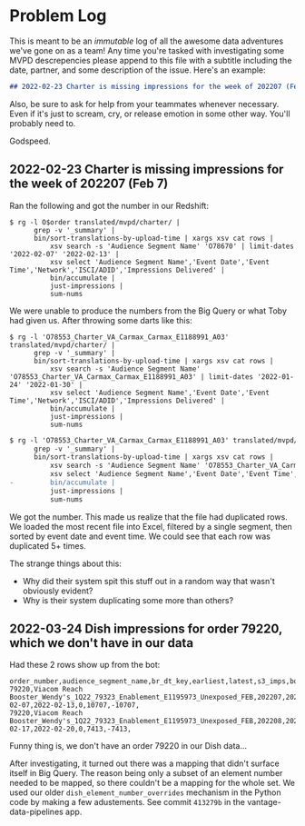 # Problem Log

This is meant to be an _immutable_ log of all the awesome data adventures we've
gone on as a team! Any time you're tasked with investigating some MVPD
descrepencies please append to this file with a subtitle including the date,
partner, and some description of the issue. Here's an example:

```markdown
## 2022-02-23 Charter is missing impressions for the week of 202207 (Feb 7)
```

Also, be sure to ask for help from your teammates whenever necessary. Even if
it's just to scream, cry, or release emotion in some other way. You'll probably
need to.

Godspeed.

## 2022-02-23 Charter is missing impressions for the week of 202207 (Feb 7)

Ran the following and got the number in our Redshift:

```fish
$ rg -l O$order translated/mvpd/charter/ |
      grep -v '_summary' |
      bin/sort-translations-by-upload-time | xargs xsv cat rows |
          xsv search -s 'Audience Segment Name' 'O78670' | limit-dates '2022-02-07' '2022-02-13' |
          xsv select 'Audience Segment Name','Event Date','Event Time','Network','ISCI/ADID','Impressions Delivered' |
          bin/accumulate |
          just-impressions |
          sum-nums
```

We were unable to produce the numbers from the Big Query or what Toby had given
us. After throwing some darts like this:

```fish
$ rg -l 'O78553_Charter_VA_Carmax_Carmax_E1188991_A03' translated/mvpd/charter/ |
      grep -v '_summary' |
      bin/sort-translations-by-upload-time | xargs xsv cat rows |
          xsv search -s 'Audience Segment Name' 'O78553_Charter_VA_Carmax_Carmax_E1188991_A03' | limit-dates '2022-01-24' '2022-01-30' |
          xsv select 'Audience Segment Name','Event Date','Event Time','Network','ISCI/ADID','Impressions Delivered' |
          bin/accumulate |
          just-impressions |
          sum-nums

```

```diff
$ rg -l 'O78553_Charter_VA_Carmax_Carmax_E1188991_A03' translated/mvpd/charter/ |
      grep -v '_summary' |
      bin/sort-translations-by-upload-time | xargs xsv cat rows |
          xsv search -s 'Audience Segment Name' 'O78553_Charter_VA_Carmax_Carmax_E1188991_A03' | limit-dates '2022-01-24' '2022-01-30' |
          xsv select 'Audience Segment Name','Event Date','Event Time','Network','ISCI/ADID','Impressions Delivered' |
-         bin/accumulate |
          just-impressions |
          sum-nums
```

We got the number. This made us realize that the file had duplicated rows. We
loaded the most recent file into Excel, filtered by a single segment, then
sorted by event date and event time. We could see that each row was duplicated
5+ times.

The strange things about this:

- Why did their system spit this stuff out in a random way that wasn't obviously
  evident?
- Why is their system duplicating some more than others?

## 2022-03-24 Dish impressions for order 79220, which we don't have in our data

Had these 2 rows show up from the bot:

```
order_number,audience_segment_name,br_dt_key,earliest,latest,s3_imps,bq_imps,imps_diff,expected_imps_if_known
79220,Viacom Reach Booster_Wendy's_1Q22_79323_Enablement_E1195973_Unexposed_FEB,202207,2022-02-07,2022-02-13,0,10707,-10707,
79220,Viacom Reach Booster_Wendy's_1Q22_79323_Enablement_E1195973_Unexposed_FEB,202208,2022-02-17,2022-02-20,0,7413,-7413,
```

Funny thing is, we don't have an order 79220 in our Dish data...

After investigating, it turned out there was a mapping that didn't surface
itself in Big Query. The reason being only a subset of an element number needed
to be mapped, so there couldn't be a mapping for the whole set. We used our
older `dish_element_number_overrides` mechanism in the Python code by making a
few adustements. See commit `413279b` in the vantage-data-pipelines app.
